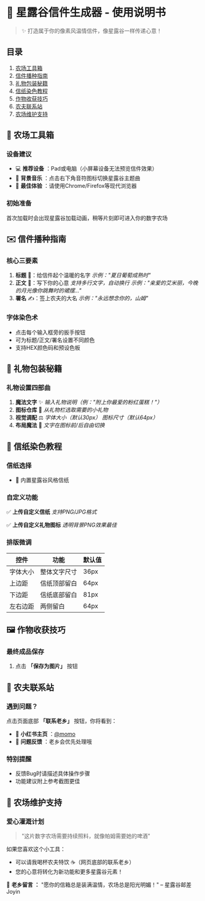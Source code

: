 # 🌾 星露谷信件生成器 - 使用说明书

> ✨ 打造属于你的像素风温情信件，像星露谷一样传递心意！

## 目录

1. [农场工具箱]()
2. [信件播种指南]()
3. [礼物包装秘籍]()
4. [信纸染色教程]()
5. [作物收获技巧]()
6. [农夫联系站]()
7. [农场维护支持]()


## 🧰 农场工具箱

### 设备建议

* 💻  **推荐设备** ：Pad或电脑（小屏幕设备无法预览信件效果）
* 🎵  **背景音乐** ：点击右下角音符图标切换星露谷主题曲
* 🌾  **最佳体验** ：请使用Chrome/Firefox等现代浏览器

### 初始准备

首次加载时会出现星露谷加载动画，稍等片刻即可进入你的数字农场


## ✉️ 信件播种指南

### 核心三要素

1. **标题** 🌱：给信件起个温暖的名字
   *示例："夏日葡萄成熟时"*
2. **正文** 📝：写下你的心意
   *支持多行文字，自动换行*
   *示例："亲爱的艾米丽，今晚的月光像你跳舞时的裙摆..."*
3. **署名** ✍️：签上农夫的大名
   *示例："永远想念你的，山姆"*

### 字体染色术

* 点击每个输入框旁的扳手按钮
* 可为标题/正文/署名设置不同颜色
* 支持HEX颜色码和预设色板


## 🎁 礼物包装秘籍

### 礼物设置四部曲

1. **魔法文字** ✨
   *输入礼物说明（例："附上你最爱的粉红蛋糕！"）*
2. **图标仓库** 🏰
   *从礼物栏选取需要的小礼物*
3. **视觉调配** ⚖️
   *字体大小（默认30px）*
   *图标尺寸（默认64px）*
4. **布局魔法** 🔮
   *文字在图标前/后自由切换*


## 🎨 信纸染色教程

### 信纸选择

* 📜 内置星露谷风格信纸

### 自定义功能

✅ **上传自定义信纸**
*支持PNG/JPG格式*

✅ **上传自定义礼物图标**
*透明背景PNG效果最佳*

### 排版微调

| 控件     | 功能         | 默认值 |
| -------- | ------------ | ------ |
| 字体大小 | 整体文字尺寸 | 36px   |
| 上边距   | 信纸顶部留白 | 64px   |
| 下边距   | 信纸底部留白 | 81px   |
| 左右边距 | 两侧留白     | 64px   |

## 🖼️ 作物收获技巧

### 最终成品保存

1. 点击 **「保存为图片」** 按钮


## 📮 农夫联系站

### 遇到问题？

点击页面底部 **「联系老乡」** 按钮，你将看到：

* 🍠  **小红书主页** ：[@momo]([https://www.xiaohongshu.com/](https://www.xiaohongshu.com/user/profile/610355e50000000001002cde))
* 📧  **问题反馈** ：老乡会优先处理哦

### 特别提醒

* 反馈Bug时请描述具体操作步骤
* 功能建议附上参考截图更佳


## 🌻 农场维护支持

### 爱心灌溉计划

> "这片数字农场需要持续照料，就像帕姆需要她的啤酒"

如果您喜欢这个小工具：

* 可以请我喝杯农夫特饮 ☕️（网页底部的联系老乡）
* 您的心意将转化为新功能和更多星露谷元素！


🌾  **老乡留言 ：**
"愿你的信箱总是装满温情，农场总是阳光明媚！"
– 星露谷邮差 Joyin
